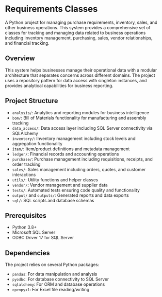 # Requirements Classes

A Python project for managing purchase requirements, inventory, sales, and other business operations. This system provides a comprehensive set of classes for tracking and managing data related to business operations including inventory management, purchasing, sales, vendor relationships, and financial tracking.

## Overview

This system helps businesses manage their operational data with a modular architecture that separates concerns across different domains. The project uses a repository pattern for data access with singleton instances, and provides analytical capabilities for business reporting.

## Project Structure

- `analysis/`: Analytics and reporting modules for business intelligence
- `bom/`: Bill of Materials functionality for manufacturing and assembly tracking
- `data_access/`: Data access layer including SQL Server connectivity via SQLAlchemy
- `inventory/`: Inventory management including stock levels and aggregation functionality
- `item/`: Item/product definitions and metadata management
- `ledger/`: Financial records and accounting operations
- `purchase/`: Purchase management including requisitions, receipts, and order tracking
- `sales/`: Sales management including orders, quotes, and customer interactions
- `utils/`: Utility functions and helper classes
- `vendor/`: Vendor management and supplier data
- `tests/`: Automated tests ensuring code quality and functionality
- `output/` and `outputs/`: Generated reports and data exports
- `sql/`: SQL scripts and database schemas

## Prerequisites

- Python 3.8+
- Microsoft SQL Server
- ODBC Driver 17 for SQL Server

## Dependencies

The project relies on several Python packages:
- `pandas`: For data manipulation and analysis
- `pyodbc`: For database connectivity to SQL Server
- `sqlalchemy`: For ORM and database operations
- `openpyxl`: For Excel file reading/writing

